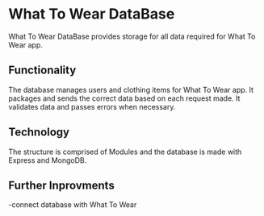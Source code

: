 # What To Wear DataBase

What To Wear DataBase provides storage for all data required for What To Wear app.

## Functionality

The database manages users and clothing items for What To Wear app. It packages and sends the correct data based on each request made. It validates data and passes errors when necessary.

## Technology

The structure is comprised of Modules and the database is made with Express and MongoDB.

## Further Inprovments

-connect database with What To Wear
